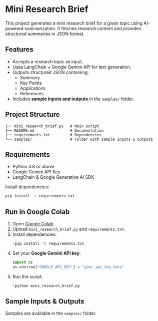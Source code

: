 
# Mini Research Brief 

This project generates a mini research brief for a given topic using AI-powered summarization. It fetches research content and provides structured summaries in JSON format.

## Features
- Accepts a research topic as input.
- Uses LangChain + Google Gemini API for text generation.
- Outputs structured JSON containing:
  - Summary
  - Key Points
  - Applications
  - References
- Includes **sample inputs and outputs** in the `samples/` folder.

## Project Structure
```
├── mini_research_brief.py   # Main script
├── README.md                # Documentation
├── requirements.txt         # Dependencies
└── samples/                 # Folder with sample inputs & outputs
```

##  Requirements
- Python 3.8 or above
- Google Gemini API Key
- LangChain & Google Generative AI SDK

Install dependencies:
```bash
pip install -r requirements.txt
```

## Run in Google Colab
1. Open [Google Colab](https://colab.research.google.com/).
2. Upload `mini_research_brief.py` and `requirements.txt`.
3. Install dependencies:
   ```python
   !pip install -r requirements.txt
   ```
4. Set your **Google Gemini API key**:
   ```python
   import os
   os.environ["GOOGLE_API_KEY"] = "your_api_key_here"
   ```
5. Run the script:
   ```python
   !python mini_research_brief.py
   ```

## Sample Inputs & Outputs
Samples are available in the `samples/` folder.


